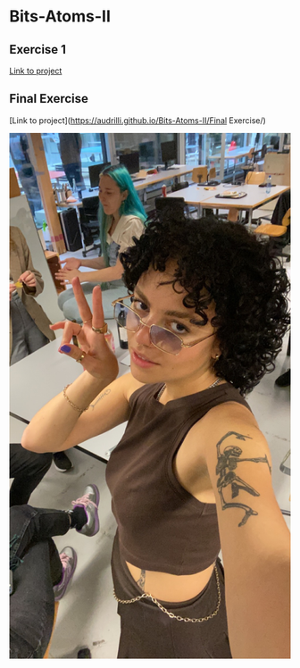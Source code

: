# Bits-Atoms-II

## Exercise 1
[Link to project](https://audrilli.github.io/Bits-Atoms-II/exercise-01/)

## Final Exercise 
[Link to project](https://audrilli.github.io/Bits-Atoms-II/Final Exercise/)

![it's me mario](https://github.com/audrilli/Bits-Atoms-II/blob/main/readme/IMG_9852.JPG?raw=true)

